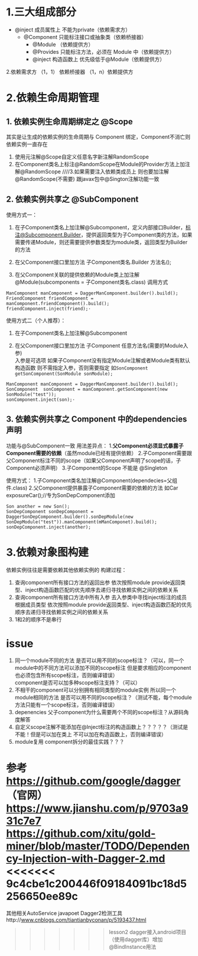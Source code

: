 




# 1.三大组成部分
 - @inject  成员属性上 不能为private（依赖需求方）
   - @Component 只能标注接口或抽象类（依赖桥接器）
     - @Module （依赖提供方）
     - @Provides  只能标注方法，必须在 Module 中（依赖提供方）
     - @inject  构造函数上 优先级低于@Module（依赖提供方）

2.依赖需求方 （1，1） 依赖桥接器 （1，n）依赖提供方

# 2.依赖生命周期管理

## 1. 依赖实例生命周期绑定之  @Scope
其实是让生成的依赖实例的生命周期与 Component 绑定，Component不消亡则依赖实例一直存在

 1. 使用元注解@Scope自定义任意名字新注解RandomScope
 2. 在Component类名上标注@RandomScope在Module的Provider方法上加注解@RandomScope
             ////3.如果需要注入依赖类成员上 则也要加注解@RandomScope(不需要)
    跟javax包中@Sington注解功能一致

## 2. 依赖实例共享之 @SubComponent
使用方式一：

 1. 在子Component类名上加注解@Subcomponent，定义内部接口Builder，标注@Subcomponent.Builder，提供返回类型为子Component类的方法，如果需要传递Module，则还需要提供参数类型为module类，返回类型为Builder的方法

 2. 在父Component接口里加方法
                   子Component类名.Builder 方法名();

 3. 在父Component关联的提供依赖的Module类上加注解
                @Module(subcomponents = 子Component类名.class)
   调用方式

```
ManComponent manComponent = DaggerManComponent.builder().build();
FriendComponent friendComponent = manComponent.friendComponent().build();
friendComponent.inject(friend);·
```

使用方式二（个人推荐）：

 1. 在子Component类名上加注解@Subcomponent

 2. 在父Component接口里加方法
                   子Component 任意方法名(需要的Module入参)   
                   入参是可选项 如果子Component没有指定Module注解或者Module类有默认构造函数 则不需指定入参，否则需要指定
                   如`SonComponent getSonComponent(SonModule sonModule);`
```
ManComponent manComponent = DaggerManComponent.builder().build();
SonComponent  sonComponent = manComponent.getSonComponent(new SonModule("test"));
sonComponent.inject(son);·
```

## 3. 依赖实例共享之 Component 中的dependencies声明
功能与@SubComponent一致 
用法差异点：
1.**父Component必须显式暴露子Component需要的依赖**（虽然module已经有提供依赖）
2.子Component需要跟父Component标注不同的scope（如果父Component声明了scope的话，子Component必须声明）
3.子Component的Scope 不能是 @Singleton

使用方式：
1.子Component类名加注解@Component(dependecies=父组件.class)
2.父Component提供暴露子Component需要的依赖的方法
   如Car exposureCar();//专为SonDepComponent添加

    Son another = new Son();
    SonDepComponent sonDepComponent = DaggerSonDepComponent.builder().sonDepModule(new SonDepModule("test")).manComponent(mManComponet).build();
    sonDepComponent.inject(another);

# 3.依赖对象图构建
依赖实例往往是需要依赖其他依赖实例的
构建过程：

 1. 查询component所有接口方法的返回出参   依次按照module provide返回类型、inject构造函数匹配的优先顺序去递归寻找依赖实例之间的依赖关系
 2. 查询component所有接口方法中所有入参 去入参类中寻找inject标注的成员 根据成员类型   依次按照module provide返回类型、inject构造函数匹配的优先顺序去递归寻找依赖实例之间的依赖关系
 3. 1和2的顺序不是串行

# issue

 1. 同一个module不同的方法 是否可以用不同的scope标注？（可以，同一个module中的不同方法可以添加不同的scope标注 但是要求相应的component也必须包含所有scope标注，否则编译错误）  
    component是否可以加多种scope标注支持？（可以）
 2. 不相干的component可以分别拥有相同类型的module实例 所以同一个module相同的方法
    是否可以用不同的scope标注？（测试不能，每个module方法只能有一个scope标注，否则编译错误）
 3. depenencies 父子component为什么需要两个不同的scope标注？从源码角度解答
 4. 自定义scope注解不能添加在@Inject标注的构造函数上？？？？？（测试是不能！但是可以加在类上
    不可以加在构造函数上，否则编译错误）
 5. module复用 component拆分的最佳实践？？？

参考
https://github.com/google/dagger  （官网）
https://www.jianshu.com/p/9703a931c7e7
https://github.com/xitu/gold-miner/blob/master/TODO/Dependency-Injection-with-Dagger-2.md
<<<<<<< 9c4cbe1c200446f09184091bc18d5256650ee89c
=======
其他相关AutoService javapoet
Dagger2检测工具http://www.cnblogs.com/tiantianbyconan/p/5193437.html
>>>>>>> lesson2 dagger接入android项目（使用dagger库）增加@BindInstance用法

